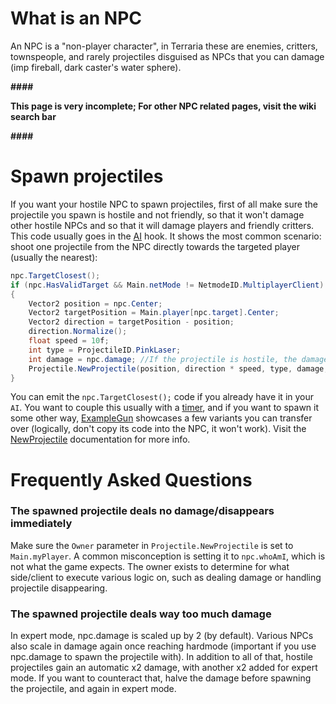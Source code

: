 # What is an NPC

An NPC is a "non-player character", in Terraria these are enemies, critters, townspeople, and rarely projectiles disguised as NPCs that you can damage (imp fireball, dark caster's water sphere).

**####**

**This page is very incomplete; For other NPC related pages, visit the wiki search bar**

**####**

# Spawn projectiles

If you want your hostile NPC to spawn projectiles, first of all make sure the projectile you spawn is hostile and not friendly, so that it won't damage other hostile NPCs and so that it will damage players and friendly critters.
This code usually goes in the [AI](https://docs.tmodloader.net/html/class_terraria_1_1_mod_loader_1_1_mod_n_p_c.html#a942333fc831a20cfb1f77c1309259040) hook. It shows the most common scenario: shoot one projectile from the NPC directly towards the targeted player (usually the nearest):

```csharp
npc.TargetClosest();
if (npc.HasValidTarget && Main.netMode != NetmodeID.MultiplayerClient)
{
    Vector2 position = npc.Center;
    Vector2 targetPosition = Main.player[npc.target].Center;
    Vector2 direction = targetPosition - position;
    direction.Normalize();
    float speed = 10f;
    int type = ProjectileID.PinkLaser;
    int damage = npc.damage; //If the projectile is hostile, the damage passed into NewProjectile will be applied doubled, and quadrupled if expert mode, so keep that in mind when balancing projectiles
    Projectile.NewProjectile(position, direction * speed, type, damage, 0f, Main.myPlayer);
}
```

You can emit the `npc.TargetClosest();` code if you already have it in your `AI`. You want to couple this usually with a [timer](https://github.com/tModLoader/tModLoader/wiki/Time-and-Timers), and if you want to spawn it some other way, [ExampleGun](https://github.com/tModLoader/tModLoader/blob/master/ExampleMod/Items/Weapons/ExampleGun.cs?ts=4) showcases a few variants you can transfer over (logically, don't copy its code into the NPC, it won't work). Visit the [NewProjectile](https://github.com/tModLoader/tModLoader/wiki/Projectile-Class-Documentation#public-static-int-newprojectilefloat-x-float-y-float-speedx-float-speedy-int-type-int-damage-float-knockback-int-owner--255-float-ai0--0f-float-ai1--0f-) documentation for more info.

# Frequently Asked Questions
### The spawned projectile deals no damage/disappears immediately
Make sure the `Owner` parameter in `Projectile.NewProjectile` is set to `Main.myPlayer`. A common misconception is setting it to `npc.whoAmI`, which is not what the game expects. The owner exists to determine for what side/client to execute various logic on, such as dealing damage or handling projectile disappearing.

### The spawned projectile deals way too much damage
In expert mode, npc.damage is scaled up by 2 (by default). Various NPCs also scale in damage again once reaching hardmode (important if you use npc.damage to spawn the projectile with). In addition to all of that, hostile projectiles gain an automatic x2 damage, with another x2 added for expert mode. If you want to counteract that, halve the damage before spawning the projectile, and again in expert mode.